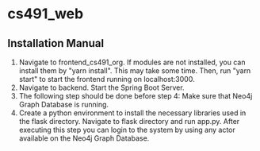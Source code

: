 # cs491_web
## Installation Manual
1) Navigate to frontend_cs491_org. If modules are not installed, you can install them by "yarn install". This may take some time. Then, run "yarn start" to start the frontend running on localhost:3000.
2) Navigate to backend. Start the Spring Boot Server.
3) The following step should be done before step 4: Make sure that Neo4j Graph Database is running.
4) Create a python environment to install the necessary libraries used in the flask directory. Navigate to flask directory and run app.py. After executing this step you can login to the system by using any actor available on the Neo4j Graph Database.
